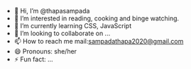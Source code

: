 - 👋 Hi, I’m @thapasampada
- 👀 I’m interested in reading, cooking and binge watching.
- 🌱 I’m currently learning CSS, JavaScript
- 💞️ I’m looking to collaborate on ...
- 📫 How to reach me mail:sampadathapa2020@gmail.com
- 😄 Pronouns: she/her
- ⚡ Fun fact: ...

<!---
thapasampada/thapasampada is a ✨ special ✨ repository because its `README.md` (this file) appears on your GitHub profile.
You can click the Preview link to take a look at your changes.
--->
